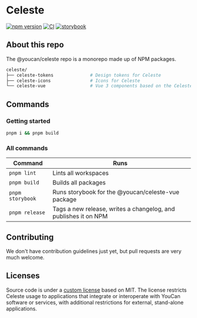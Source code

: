 # Celeste

[![npm version](https://img.shields.io/npm/v/@youcan/celeste-vue.svg?label=@youcan/celeste-vue)](https://www.npmjs.com/package/@youcan/celeste-vue)
[![CI](https://github.com/youcan-shop/celeste/workflows/Build/badge.svg)](https://github.com/youcan-shop/celeste/actions?query=branch%3Amain)
[![storybook](https://shields.io/badge/storybook-grey?logo=storybook&style=flat)](https://main--677f37bbe9cfbdfdf743f0ab.chromatic.com)

## About this repo

The @youcan/celeste repo is a monorepo made up of NPM packages.

```sh
celeste/
├── celeste-tokens              # Design tokens for Celeste
├── celeste-icons               # Icons for Celeste
└── celeste-vue                 # Vue 3 components based on the Celeste DS
```

## Commands

### Getting started

```sh
pnpm i && pnpm build
```

### All commands

| Command          | Runs                                                            |
| ---------------- | --------------------------------------------------------------- |
| `pnpm lint`      | Lints all workspaces                                            |
| `pnpm build`     | Builds all packages                                             |
| `pnpm storybook` | Runs storybook for the @youcan/celeste-vue package              |
| `pnpm release`   | Tags a new release, writes a changelog, and publishes it on NPM |

## Contributing

We don't have contribution guidelines just yet, but pull requests are very much welcome.

## Licenses

Source code is under a [custom license](https://github.com/youcan-shop/celeste/blob/main/LICENSE) based on MIT. The license restricts Celeste usage to applications that integrate or interoperate with YouCan software or services, with additional restrictions for external, stand-alone applications.
